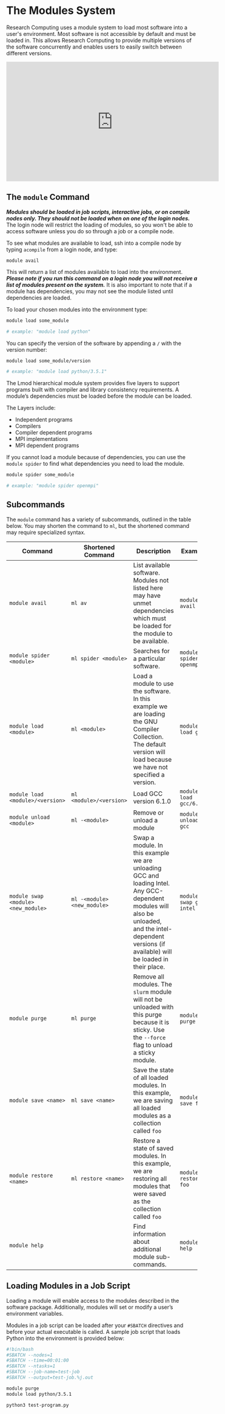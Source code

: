 # The Modules System

Research Computing uses a module system to load most software into a
user's environment. Most software is not accessible by default and
must be loaded in. This allows Research Computing to provide multiple
versions of the software concurrently and enables users to easily switch 
between different versions.

<iframe width="560" height="315" src="https://www.youtube.com/embed/csgl4czhD_k" frameborder="0" allow="autoplay; encrypted-media" allowfullscreen></iframe>


## The `module` Command

**_Modules should be loaded in job scripts, interactive jobs, or on
compile nodes only. They should not be loaded when on one of the
login nodes._** The login node will restrict the loading of modules,
so you won't be able to access software unless you do so through a job
or a compile node.

To see what modules are available to load, ssh into a compile node by
typing `acompile` from a login node, and type:

```
module avail
```

This will return a list of modules available to load into the
environment. **_Please note if you run this command on a login node
you will not receive a list of modules present on the system._** It is also important to note that if a module has dependencies, you may not see the module listed until dependencies are loaded.  

To load your chosen modules into the environment type:

```bash
module load some_module

# example: "module load python"
```

You can specify the version of the software by appending a `/` with
the version number:

```bash
module load some_module/version 

# example: "module load python/3.5.1"
```

The Lmod hierarchical module system provides five layers to support
programs built with compiler and library consistency requirements. A
module’s dependencies must be loaded before the module can be loaded.

The Layers include:

+ Independent programs
+ Compilers
+ Compiler dependent programs
+ MPI implementations
+ MPI dependent programs 

If you cannot load a module because of dependencies, you can use the
`module spider` to find what dependencies you need to load the module.

```bash
module spider some_module

# example: "module spider openmpi"
```

## Subcommands

The `module` command has a variety of subcommands, outlined in the
table below. You may shorten the command to `ml`, but the shortened
command may require specialized syntax.

Command                 | Shortened Command            | Description  | Example |
----------------------- | ---------------------------- | ------------ | --------|
`module avail`          | `ml av`                      | List available software. Modules not listed here may have unmet dependencies which must be loaded for the module to be available. | `module avail`
`module spider <module>`| `ml spider <module>`         | Searches for a particular software. | `module spider openmpi`
`module load <module>`  | `ml <module>`                | Load a module to use the software. In this example we are loading the GNU Compiler Collection. The default version will load because we have not specified a version. | `module load gcc`
`module load <module>/<version>` | `ml <module>/<version>`      | Load GCC version 6.1.0 | `module load gcc/6.1.0`
`module unload <module>`     | `ml -<module>`               | Remove or unload a module | `module unload gcc`
`module swap <module> <new_module>` | `ml -<module> <new_module>`  | Swap a module. In this example we are unloading GCC and loading Intel. Any GCC-dependent modules will also be unloaded, and the intel-dependent versions (if available) will be loaded in their place. | `module swap gcc intel`
`module purge`          | `ml purge`                   | Remove all modules. The `slurm` module will not be unloaded with this purge because it is sticky. Use the `--force` flag to unload a sticky module. | `module purge`
`module save <name>`       | `ml save <name>`            | Save the state of all loaded modules. In this example, we are saving all loaded modules as a collection called `foo` | `module save foo`
`module restore <name>`    | `ml restore <name>`  | Restore a state of saved modules. In this example, we are restoring all modules that were saved as the collection called `foo` | `module restore foo`
`module help`           |                   | Find information about additional module sub-commands. | `module help`

## Loading Modules in a Job Script

Loading a module will enable access to the modules 
described in the software package. Additionally, modules 
will set or modify a user’s environment
variables.

Modules in a job script can be loaded after your `#SBATCH` directives
and before your actual executable is called. A sample job script that
loads Python into the environment is provided below:

```bash
#!bin/bash
#SBATCH --nodes=1
#SBATCH --time=00:01:00
#SBATCH --ntasks=1
#SBATCH --job-name=test-job
#SBATCH --output=test-job.%j.out

module purge
module load python/3.5.1

python3 test-program.py
```

